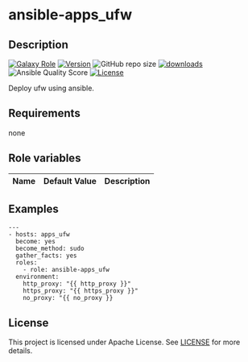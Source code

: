 # ansible-apps_ufw

## Description

[![Galaxy Role](https://img.shields.io/badge/galaxy-apps_ufw-purple?style=flat)](https://galaxy.ansible.com/lotusnoir/apps_ufw)
[![Version](https://img.shields.io/github/release/lotusnoir/ansible-apps_ufw.svg)](https://github.com/lotusnoir/ansible-apps_ufw/releases/latest)
![GitHub repo size](https://img.shields.io/github/repo-size/lotusnoir/ansible-apps_ufw?color=orange&style=flat)
[![downloads](https://img.shields.io/ansible/role/d/56111)](https://galaxy.ansible.com/lotusnoir/apps_ufw)
![Ansible Quality Score](https://img.shields.io/ansible/quality/56111)
[![License](https://img.shields.io/badge/license-Apache--2.0-brightgreen?style=flat)](https://opensource.org/licenses/Apache-2.0)


Deploy ufw using ansible.

## Requirements

none

## Role variables

| Name                      | Default Value | Description                        |
| ------------------------- | ------------- | -----------------------------------|

## Examples

	---
	- hosts: apps_ufw
	  become: yes
	  become_method: sudo
	  gather_facts: yes
	  roles:
	    - role: ansible-apps_ufw
	  environment: 
	    http_proxy: "{{ http_proxy }}"
	    https_proxy: "{{ https_proxy }}"
	    no_proxy: "{{ no_proxy }}

## License

This project is licensed under Apache License. See [LICENSE](/LICENSE) for more details.
